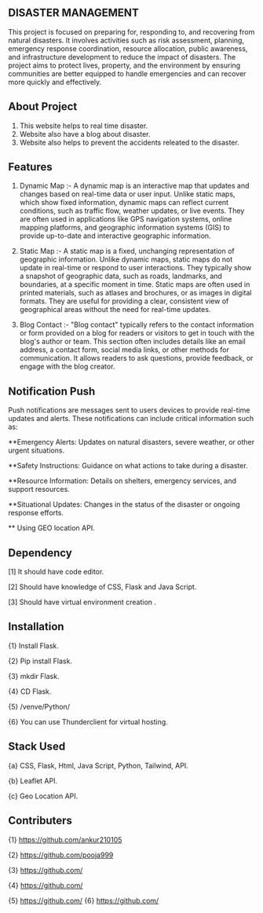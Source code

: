 
## DISASTER MANAGEMENT 

This  project is focused on preparing for, responding to, and recovering from natural disasters. It involves activities such as risk assessment, planning, emergency response coordination, resource allocation, public awareness, and infrastructure development to reduce the impact of disasters. The project aims to protect lives, property, and the environment by ensuring communities are better equipped to handle emergencies and can recover more quickly and effectively.

## About Project
 1. This website helps to real time disaster.
 2. Website also have a blog about disaster.
 3. Website also helps to prevent the accidents releated to the disaster.
## Features
1. Dynamic Map :- A dynamic map is an interactive map that updates and changes based on real-time data or user input. Unlike static maps, which show fixed information, dynamic maps can reflect current conditions, such as traffic flow, weather updates, or live events. They are often used in applications like GPS navigation systems, online mapping platforms, and geographic information systems (GIS) to provide up-to-date and interactive geographic information.

2. Static Map :- A static map is a fixed, unchanging representation of geographic information. Unlike dynamic maps, static maps do not update in real-time or respond to user interactions. They typically show a snapshot of geographic data, such as roads, landmarks, and boundaries, at a specific moment in time. Static maps are often used in printed materials, such as atlases and brochures, or as images in digital formats. They are useful for providing a clear, consistent view of geographical areas without the need for real-time updates.

3. Blog Contact :- "Blog contact" typically refers to the contact information or form provided on a blog for readers or visitors to get in touch with the blog's author or team. This section often includes details like an email address, a contact form, social media links, or other methods for communication. It allows readers to ask questions, provide feedback, or engage with the blog creator.
## Notification Push

Push notifications are messages sent to users devices to provide real-time updates and alerts. These notifications can include critical information such as:

**Emergency Alerts:  Updates on natural disasters, severe weather, or other urgent situations.

**Safety Instructions:  Guidance on what actions to take during a disaster.

**Resource Information:  Details on shelters, emergency services, and support resources.

**Situational Updates:  Changes in the status of the disaster or ongoing response efforts.

** Using GEO location API.
## Dependency

[1] It should have code editor.

[2] Should have knowledge of CSS, Flask and Java Script.

[3] Should have virtual environment creation .
## Installation

{1} Install Flask.

{2} Pip install Flask.

{3} mkdir Flask.

{4} CD Flask.

{5} /venve/Python/

{6} You can use Thunderclient for virtual hosting.
## Stack Used 
{a} CSS, Flask, Html, Java Script, Python, Tailwind, API.

{b} Leaflet API.

{c} Geo Location API.
## Contributers
{1}   https://github.com/ankur210105

 {2} https://github.com/pooja999
 
  {3} https://github.com/
  
   {4} https://github.com/
   
{5} https://github.com/
 {6} https://github.com/
   